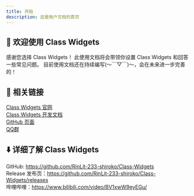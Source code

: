 ```yaml
---
title: 开始
description: 这是用户文档的首页
---
```


## 👋 欢迎使用 Class Widgets

感谢您选择 Class Widgets！
此使用文档将会带领你设置 Class Widgets 和回答一些常见问题。
目前使用文档还在持续编写(～￣▽￣)～，会在未来进一步完善的！

## 🔗 相关链接
[Class Widgets 官网](/)<br>
[Class Widgets 开发文档](/dev_docs)<br>
[GitHub 页面](https://github.com/Class-Widgets)<br>
[QQ群](https://qun.qq.com/universal-share/share?ac=1&authKey=L5dC%2B02XrjoB5ArYYGFBip7aGqTdreXdEoAb1X5%2BtQJUzwCjYd97t98xGBdsYohR&busi_data=eyJncm91cENvZGUiOiI2OTg1OTk4OTgiLCJ0b2tlbiI6InFaeGdlbnpoOHM1WHllMEp0SUNsUnZxTmdsM280K3FJRmdHbm1UNEFEUGplQk9YdUs2bXFEeWRSaGUvQUJLK2ciLCJ1aW4iOiIxOTg1NDA5NzExIn0=&data=1EBWxjW-zxlIdsZbE--bdpkjBQBz8UG_SHTt8j325Z3iawQVQKMthE6TXv-xA_VVGpTIZDMPqzpIQRfsUP4cVg&svctype=4&tempid=h5_group_info)<br>
<!-- 群聊规范

## 💭 猜你想问？
如何设置课程表？
软件的时间与铃声不符怎么办？如何设置时差偏移？
如何把小组件缩小？
怎么快速设置调休日和换课？ -->
## ⬇️ 详细了解 Class Widgets
GitHub: https://github.com/RinLit-233-shiroko/Class-Widgets<br>
Release 发布页：https://github.com/RinLit-233-shiroko/Class-Widgets/releases<br>
哔哩哔哩：https://www.bilibili.com/video/BV1xwW9eyEGu/<br>
